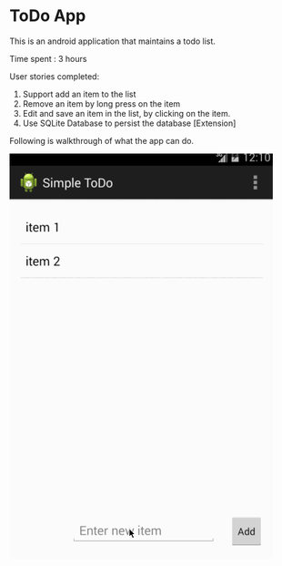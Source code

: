 ToDo App
===========

This is an android application that maintains a todo list. 

Time spent :  3 hours

User stories completed: 

1. Support add an item to the list
2. Remove an item by long press on the item
3. Edit  and save an item in the list, by clicking on the item.
4. Use SQLite Database to persist the database [Extension]

Following is walkthrough of what the app can do.

![](https://github.com/nishabn89/thecodepath/blob/master/ToDoApp/todo_demo.gif)
